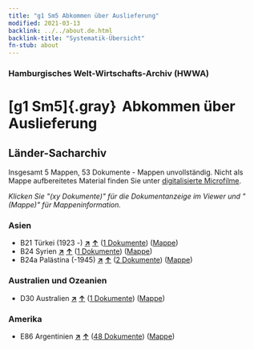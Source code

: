 ```yaml
---
title: "g1 Sm5 Abkommen über Auslieferung"
modified: 2021-03-13
backlink: ../../about.de.html
backlink-title: "Systematik-Übersicht"
fn-stub: about
---
```


### Hamburgisches Welt-Wirtschafts-Archiv (HWWA)

# [g1 Sm5]{.gray}&#8201; Abkommen über Auslieferung&#160; 







## Länder-Sacharchiv




Insgesamt 5 Mappen, 53 Dokumente - Mappen unvollständig.
Nicht als Mappe aufbereitetes Material finden Sie unter [digitalisierte Microfilme](/film/h1_sh.de.html).

_Klicken Sie "(xy Dokumente)" für die Dokumentanzeige im Viewer und "(Mappe)" für Mappeninformation._




### Asien

- B21 Türkei (1923 -) [**&nearr;**](../../../geo/i/141111/about.de.html "Türkei (1923 -) (alle Mappen)") [**&uarr;**](../../../geo/about.de.html#B21 "Ländersystematik") (<a href="https://pm20.zbw.eu/iiifview/folder/sh/141111,144457" title="über: Türkei (1923 -) : Abkommen über Auslieferung" target="_blank">1 Dokumente</a>) ([Mappe](../../../../folder/sh/1411xx/141111/1444xx/144457/about.de.html))
- B24 Syrien [**&nearr;**](../../../geo/i/141114/about.de.html "Syrien (alle Mappen)") [**&uarr;**](../../../geo/about.de.html#B24 "Ländersystematik") (<a href="https://pm20.zbw.eu/iiifview/folder/sh/141114,144457" title="über: Syrien : Abkommen über Auslieferung" target="_blank">1 Dokumente</a>) ([Mappe](../../../../folder/sh/1411xx/141114/1444xx/144457/about.de.html))
- B24a Palästina (-1945) [**&nearr;**](../../../geo/i/141115/about.de.html "Palästina (-1945) (alle Mappen)") [**&uarr;**](../../../geo/about.de.html#B24a "Ländersystematik") (<a href="https://pm20.zbw.eu/iiifview/folder/sh/141115,144457" title="über: Palästina (-1945) : Abkommen über Auslieferung" target="_blank">2 Dokumente</a>) ([Mappe](../../../../folder/sh/1411xx/141115/1444xx/144457/about.de.html))

### Australien und Ozeanien

- D30 Australien [**&nearr;**](../../../geo/i/141621/about.de.html "Australien (alle Mappen)") [**&uarr;**](../../../geo/about.de.html#D30 "Ländersystematik") (<a href="https://pm20.zbw.eu/iiifview/folder/sh/141621,144457" title="über: Australien : Abkommen über Auslieferung" target="_blank">1 Dokumente</a>) ([Mappe](../../../../folder/sh/1416xx/141621/1444xx/144457/about.de.html))

### Amerika

- E86 Argentinien [**&nearr;**](../../../geo/i/141692/about.de.html "Argentinien (alle Mappen)") [**&uarr;**](../../../geo/about.de.html#E86 "Ländersystematik") (<a href="https://pm20.zbw.eu/iiifview/folder/sh/141692,144457" title="über: Argentinien : Abkommen über Auslieferung" target="_blank">48 Dokumente</a>) ([Mappe](../../../../folder/sh/1416xx/141692/1444xx/144457/about.de.html))








